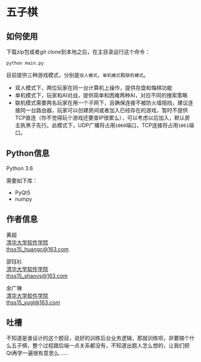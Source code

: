 # 五子棋

如何使用
---------------
下载zip包或者git clone到本地之后，在主目录运行这个命令：
```
python main.py
```

目前提供三种游戏模式，分别是`双人模式`，`单机模式`和`联机模式`。
- 双人模式下，两位玩家在同一台计算机上操作，提供存盘和悔棋功能
- 单机模式下，玩家和AI对战，提供简单和困难两种AI，对应不同的搜索策略
- 联机模式需要两名玩家在用一个子网下，且确保连接不被防火墙阻挡，建议连接同一台路由器，玩家可以创建房间或者加入已经存在的游戏，暂时不提供TCP直连（你不觉得玩个游戏还要查IP很累么），可以考虑以后加入，默认房主执黑子先行。此模式下，UDP广播将占用`1060`端口，TCP连接将占用`1061`端口。


Python信息
---------------
Python 3.6

需要如下库：
- PyQt5
- numpy

作者信息
-----------------
黄超  
[清华大学软件学院](http://www.thss.tsinghua.edu.cn/)  
thss15_huangc@163.com

邵钰衫  
[清华大学软件学院](http://www.thss.tsinghua.edu.cn/)  
thss15_shaoys@163.com

余广琳  
[清华大学软件学院](http://www.thss.tsinghua.edu.cn/)  
thss15_yugl@163.com

吐槽
-------
不知道是谁设计的这个题目，说好的训练后台业务逻辑，那就训练呗，非要搞个什么五子棋，整个过程跟后端一点关系都没有，不知道出题人怎么想的，让我们把Qt再学一遍很有意思么……
